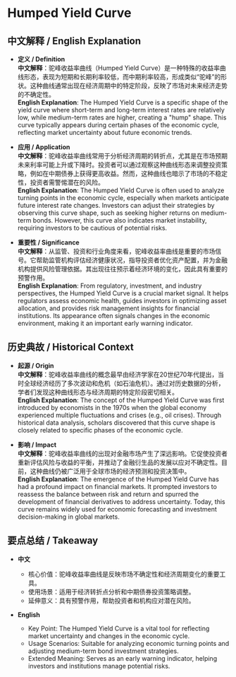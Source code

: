 # Humped Yield Curve

## 中文解释 / English Explanation

* **定义 / Definition**  
  **中文解释**：驼峰收益率曲线（Humped Yield Curve）是一种特殊的收益率曲线形态，表现为短期和长期利率较低，而中期利率较高，形成类似“驼峰”的形状。这种曲线通常出现在经济周期中的特定阶段，反映了市场对未来经济走势的不确定性。  
  **English Explanation**: The Humped Yield Curve is a specific shape of the yield curve where short-term and long-term interest rates are relatively low, while medium-term rates are higher, creating a "hump" shape. This curve typically appears during certain phases of the economic cycle, reflecting market uncertainty about future economic trends.

* **应用 / Application**  
  **中文解释**：驼峰收益率曲线常用于分析经济周期的转折点，尤其是在市场预期未来利率可能上升或下降时。投资者可以通过观察这种曲线形态来调整投资策略，例如在中期债券上获得更高收益。然而，这种曲线也暗示了市场的不稳定性，投资者需警惕潜在的风险。  
  **English Explanation**: The Humped Yield Curve is often used to analyze turning points in the economic cycle, especially when markets anticipate future interest rate changes. Investors can adjust their strategies by observing this curve shape, such as seeking higher returns on medium-term bonds. However, this curve also indicates market instability, requiring investors to be cautious of potential risks.

* **重要性 / Significance**  
  **中文解释**：从监管、投资和行业角度来看，驼峰收益率曲线是重要的市场信号。它帮助监管机构评估经济健康状况，指导投资者优化资产配置，并为金融机构提供风险管理依据。其出现往往预示着经济环境的变化，因此具有重要的预警作用。  
  **English Explanation**: From regulatory, investment, and industry perspectives, the Humped Yield Curve is a crucial market signal. It helps regulators assess economic health, guides investors in optimizing asset allocation, and provides risk management insights for financial institutions. Its appearance often signals changes in the economic environment, making it an important early warning indicator.

## 历史典故 / Historical Context

* **起源 / Origin**  
  **中文解释**：驼峰收益率曲线的概念最早由经济学家在20世纪70年代提出，当时全球经济经历了多次波动和危机（如石油危机）。通过对历史数据的分析，学者们发现这种曲线形态与经济周期的特定阶段密切相关。  
  **English Explanation**: The concept of the Humped Yield Curve was first introduced by economists in the 1970s when the global economy experienced multiple fluctuations and crises (e.g., oil crises). Through historical data analysis, scholars discovered that this curve shape is closely related to specific phases of the economic cycle.

* **影响 / Impact**  
  **中文解释**：驼峰收益率曲线的出现对金融市场产生了深远影响。它促使投资者重新评估风险与收益的平衡，并推动了金融衍生品的发展以应对不确定性。目前，这种曲线仍被广泛用于全球市场的经济预测和投资决策中。  
  **English Explanation**: The emergence of the Humped Yield Curve has had a profound impact on financial markets. It prompted investors to reassess the balance between risk and return and spurred the development of financial derivatives to address uncertainty. Today, this curve remains widely used for economic forecasting and investment decision-making in global markets.

## 要点总结 / Takeaway

* **中文**  
  - 核心价值：驼峰收益率曲线是反映市场不确定性和经济周期变化的重要工具。  
  - 使用场景：适用于经济转折点分析和中期债券投资策略调整。  
  - 延伸意义：具有预警作用，帮助投资者和机构应对潜在风险。

* **English**  
  - Key Point: The Humped Yield Curve is a vital tool for reflecting market uncertainty and changes in the economic cycle.  
  - Usage Scenarios: Suitable for analyzing economic turning points and adjusting medium-term bond investment strategies.  
  - Extended Meaning: Serves as an early warning indicator, helping investors and institutions manage potential risks.